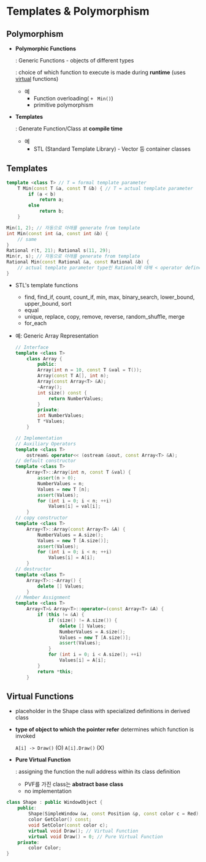 # Templates & Polymorphism





## Polymorphism

- **Polymorphic Functions**

  : Generic Functions - objects of different types

  : choice of which function to execute is made during **runtime** (uses <u>virtual</u> functions)

  - 예
    - Function overloading( `+ ` `Min()`)
    - primitive polymorphism

- **Templates**

  : Generate Function/Class at **compile time**

  - 예
    - STL (Standard Template Library) - Vector 등 container classes



## Templates

```c++
template <class T> // T = formal template parameter
    T Min(const T &a, const T &b) { // T = actual template parameter
    	if (a < b)
            return a;
        else
            return b;
	}

Min(1, 2); // 자동으로 아래를 generate from template
int Min(const int &a, const int &b) {
    // same
}
Rational r(t, 21); Rational s(11, 29);
Min(r, s); // 자동으로 아래를 generate from template
Rational Min(const Rational &a, const Rational &b) {
    // actual template parameter type인 Rational에 대해 < operator define해줘야 함. 안하면 compile-time error
}
```

- STL's template functions

  - find, find_if, count, count_if, min, max, binary_search, lower_bound, upper_bound, sort
  - equal
  - unique, replace, copy, remove, reverse, random_shuffle, merge
  - for_each

- 예: Generic Array Representation

  ```c++
  // Interface
  template <class T>
      class Array {
          public:
          Array(int n = 10, const T &val = T());
          Array(const T A[], int n);
          Array(const Array<T> &A);
          ~Array(); 
          int size() const {
              return NumberValues;
          }
          private:
          int NumberValues;
          T *Values;
      }
  ```

  ```c++
  // Implementation
  // Auxiliary Operators
  template <class T>
      ostream& operator<< (ostream &sout, const Array<T> &A);
  // default constructor
  template <class T>
      Array<T>::Array(int n, const T &val) {
          assert(n > 0);
          NumberValues = n;
          Values = new T [n];
          assert(Values);
          for (int i = 0; i < n; ++i)
              Values[i] = val[i];
      }
  // copy constructor
  template <class T>
      Array<T>::Array(const Array<T> &A) {
          NumberValues = A.size();
          Values = new T [A.size()];
          assert(Values);
          for (int i = 0; i < n; ++i)
              Values[i] = A[i];
      }
  // destructor
  template <class T>
      Array<T>::~Array() {
          delete [] Values;
      }
  // Member Assignment
  template <class T>
      Array<T>& Array<T>::operator=(const Array<T> &A) {
          if (this != &A) {
              if (size() != A.size()) {
                  delete [] Values;
                  NumberValues = A.size();
                  Values = new T [A.size()];
                  assert(Values);
              }
              for (int i = 0; i < A.size(); ++i)
                  Values[i] = A[i];
          }
          return *this;
      }
  ```



## Virtual Functions

- placeholder in the Shape class with specialized definitions in derived class

- **type of object to which the pointer refer** determines which function is invoked

  `A[i] -> Draw()` (O) `A[i].Draw()` (X)

- **Pure Virtual Function**

  : assigning the function the null address within its class definition

  - PVF를 가진 class는 **abstract base class**
  - no implementation

```c++
class Shape : public WindowObject {
    public:
        Shape(SimpleWindow &w, const Position &p, const color c = Red);
        color GetColor() const;
        void SetColor(const color c);
        virtual void Draw(); // Virtual Function
        virtual void Draw() = 0; // Pure Virtual Function
    private:
    	color Color;
}
```

